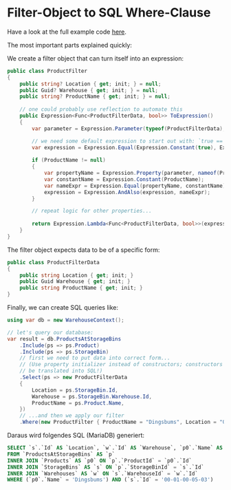 # Filter-Object to SQL Where-Clause

Have a look at the full example code [here](./dbfilter/).

The most important parts explained quickly:

We create a filter object that can turn itself into an expression:

```C#
public class ProductFilter
{
	public string? Location { get; init; } = null;
	public Guid? Warehouse { get; init; } = null;
	public string? ProductName { get; init; } = null;
	
	// one could probably use reflection to automate this
	public Expression<Func<ProductFilterData, bool>> ToExpression()
	{
		var parameter = Expression.Parameter(typeof(ProductFilterData), "product");

		// we need some default expression to start out with: `true == true`
		var expression = Expression.Equal(Expression.Constant(true), Expression.Constant(true));
		
		if (ProductName != null)
		{
			var propertyName = Expression.Property(parameter, nameof(ProductFilterData.ProductName));
			var constantName = Expression.Constant(ProductName);
			var nameExpr = Expression.Equal(propertyName, constantName);
			expression = Expression.AndAlso(expression, nameExpr);
		}

		// repeat logic for other properties...
		
		return Expression.Lambda<Func<ProductFilterData, bool>>(expression, parameter);
	}
}
```

The filter object expects data to be of a specific form:

```C#
public class ProductFilterData
{
	public string Location { get; init; }
	public Guid Warehouse { get; init; }
	public string ProductName { get; init; }
}
```

Finally, we can create SQL queries like:

```C#
using var db = new WarehouseContext();

// let's query our database:
var result = db.ProductsAtStorageBins
	.Include(ps => ps.Product)
	.Include(ps => ps.StorageBin)
	// first we need to put data into correct form...
    // (Use property initializer instead of constructors; constructors cannot
    // be translated into SQL!)
	.Select(ps => new ProductFilterData
	{
		Location = ps.StorageBin.Id,
		Warehouse = ps.StorageBin.Warehouse.Id,
		ProductName = ps.Product.Name,
	})
	// ...and then we apply our filter
	.Where(new ProductFilter { ProductName = "Dingsbums", Location = "00-01-00-05-03" }.ToExpression());
```

Daraus wird folgendes SQL (MariaDB) generiert:

```sql
SELECT `s`.`Id` AS `Location`, `w`.`Id` AS `Warehouse`, `p0`.`Name` AS `ProductName`
FROM `ProductsAtStorageBins` AS `p`
INNER JOIN `Products` AS `p0` ON `p`.`ProductId` = `p0`.`Id`
INNER JOIN `StorageBins` AS `s` ON `p`.`StorageBinId` = `s`.`Id`
INNER JOIN `Warehouses` AS `w` ON `s`.`WarehouseId` = `w`.`Id`
WHERE (`p0`.`Name` = 'Dingsbums') AND (`s`.`Id` = '00-01-00-05-03')
```
